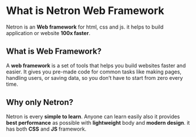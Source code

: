 # What is Netron Web Framework
Netron is an **Web framework** for html, css and js. it helps to build application or website **100x faster**.

## What is Web Framework? 
A **web framework** is a set of tools that helps you build websites faster and easier. It gives you pre-made code for common tasks like making pages, handling users, or saving data, so you don’t have to start from zero every time.

## Why only Netron? 
Netron is every **simple to learn**. Anyone can learn easily also it provides **best performance** as possible with **lightweight** body and **modern design**. it has both **CSS** and **JS** framework. 
